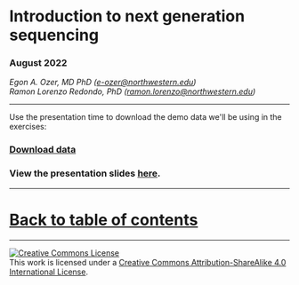 # Introduction to next generation sequencing

### August 2022

*Egon A. Ozer, MD PhD (<e-ozer@northwestern.edu>)*  
*Ramon Lorenzo Redondo, PhD (<ramon.lorenzo@northwestern.edu>)* 

----

Use the presentation time to download the demo data we'll be using in the exercises: 

### [Download data](https://downgit.github.io/#/home?url=https://github.com/NU-CPGME/aku_genomics_workshop_2022/tree/master/demo_data)

### View the presentation slides [here](presentations/NextGenSeqIntro.pdf).

---

# [Back to table of contents](../README.md)


---
<a rel="license" href="http://creativecommons.org/licenses/by-sa/4.0/"><img alt="Creative Commons License" style="border-width:0" src="https://i.creativecommons.org/l/by-sa/4.0/88x31.png" /></a><br />This work is licensed under a <a rel="license" href="http://creativecommons.org/licenses/by-sa/4.0/">Creative Commons Attribution-ShareAlike 4.0 International License</a>.